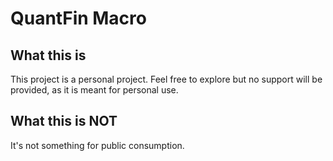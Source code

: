 # QuantFin Macro

## What this is

This project is a personal project. Feel free to explore but no support
will be provided, as it is meant for personal use.

## What this is NOT

It's not something for public consumption.
